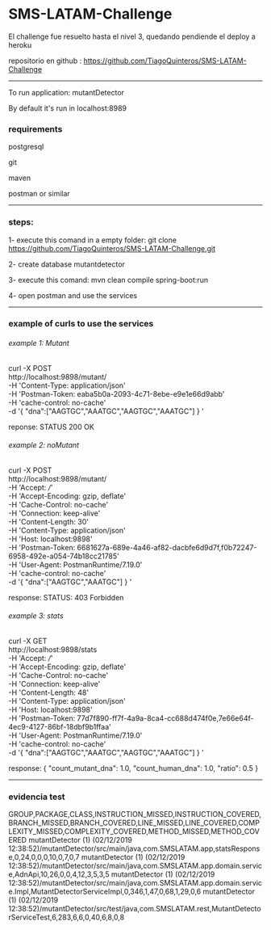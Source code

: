 # SMS-LATAM-Challenge

El challenge fue resuelto hasta el nivel 3, quedando pendiende el deploy a heroku

repositorio en github : https://github.com/TiagoQuinteros/SMS-LATAM-Challenge

---------

To run application: mutantDetector

By default it's run in localhost:8989

### requirements

postgresql

git

maven

postman or similar

---------
### steps:

1- execute this comand in a empty folder: git clone https://github.com/TiagoQuinteros/SMS-LATAM-Challenge.git

2- create database mutantdetector

3- execute this comand: mvn clean compile spring-boot:run

4- open postman and use the services

---------
### example of curls to use the services

###### example 1: Mutant

curl -X POST \
  http://localhost:9898/mutant/ \
  -H 'Content-Type: application/json' \
  -H 'Postman-Token: eaba5b0a-2093-4c71-8ebe-e9e1e66d9abb' \
  -H 'cache-control: no-cache' \
  -d '{
"dna":["AAGTGC","AAATGC","AAGTGC","AAATGC"]
}
'

reponse: STATUS 200 OK

###### example 2: noMutant

curl -X POST \
  http://localhost:9898/mutant/ \
  -H 'Accept: */*' \
  -H 'Accept-Encoding: gzip, deflate' \
  -H 'Cache-Control: no-cache' \
  -H 'Connection: keep-alive' \
  -H 'Content-Length: 30' \
  -H 'Content-Type: application/json' \
  -H 'Host: localhost:9898' \
  -H 'Postman-Token: 6681627a-689e-4a46-af82-dacbfe6d9d7f,f0b72247-6958-492e-a054-74b18cc21785' \
  -H 'User-Agent: PostmanRuntime/7.19.0' \
  -H 'cache-control: no-cache' \
  -d '{
"dna":["AAGTGC","AAATGC"]
}
'

response: STATUS: 403 Forbidden

###### example 3: stats

curl -X GET \
  http://localhost:9898/stats \
  -H 'Accept: */*' \
  -H 'Accept-Encoding: gzip, deflate' \
  -H 'Cache-Control: no-cache' \
  -H 'Connection: keep-alive' \
  -H 'Content-Length: 48' \
  -H 'Content-Type: application/json' \
  -H 'Host: localhost:9898' \
  -H 'Postman-Token: 77d7f890-ff7f-4a9a-8ca4-cc688d474f0e,7e66e64f-4ec9-4127-86bf-18dbf9b1ffaa' \
  -H 'User-Agent: PostmanRuntime/7.19.0' \
  -H 'cache-control: no-cache' \
  -d '{
"dna":["AAGTGC","AAATGC","AAGTGC","AAATGC"]
}
'

response: 
{
    "count_mutant_dna": 1.0,
    "count_human_dna": 1.0,
    "ratio": 0.5
}

---------
### evidencia test 

GROUP,PACKAGE,CLASS,INSTRUCTION_MISSED,INSTRUCTION_COVERED,BRANCH_MISSED,BRANCH_COVERED,LINE_MISSED,LINE_COVERED,COMPLEXITY_MISSED,COMPLEXITY_COVERED,METHOD_MISSED,METHOD_COVERED
mutantDetector (1) (02/12/2019 12:38:52)/mutantDetector/src/main/java,com.SMSLATAM.app,statsResponse,0,24,0,0,0,10,0,7,0,7
mutantDetector (1) (02/12/2019 12:38:52)/mutantDetector/src/main/java,com.SMSLATAM.app.domain.service,AdnApi,10,26,0,0,4,12,3,5,3,5
mutantDetector (1) (02/12/2019 12:38:52)/mutantDetector/src/main/java,com.SMSLATAM.app.domain.service.Impl,MutantDetectorServiceImpl,0,346,1,47,0,68,1,29,0,6
mutantDetector (1) (02/12/2019 12:38:52)/mutantDetector/src/test/java,com.SMSLATAM.rest,MutantDetectorServiceTest,6,283,6,6,0,40,6,8,0,8



